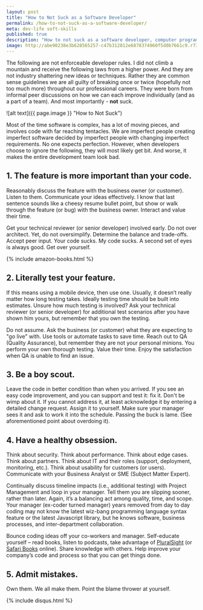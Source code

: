 ```yaml
---
layout: post
title: "How to Not Suck as a Software Developer"
permalink: /how-to-not-suck-as-a-software-developer/
meta: dev-life soft-skills
published: true
description: "How to not suck as a software developer, computer programmer, or front-end web developer)."
image: http://abe90238e3b628565257-c47b312812e6878374960f5d0b7661c9.r73.cf1.rackcdn.com/vampire-cat-not-suck.jpg
---
```

The following are not enforceable developer rules.  I did not climb a mountain and receive the following laws from a higher power.  And they are not industry shattering new ideas or techniques.  Rather they are common sense guidelines we are all guilty of breaking once or twice (hopefully not too much more) throughout our professional careers.  They were born from informal peer discussions on how we can each improve individually (and as a part of a team).  And most importantly - **not** suck.

![alt text]({{ page.image }} "How to Not Suck")

Most of the time software is complex, has a lot of moving pieces, and involves code with far reaching tentacles.  We are imperfect people creating imperfect software decided by imperfect people with changing imperfect requirements.  No one expects perfection.  However, when developers choose to ignore the following, they will most likely get bit.  And worse, it makes the entire development team look bad.

## 1.  The feature is more important than your code.

Reasonably discuss the feature with the business owner (or customer).  Listen to them.  Communicate your ideas effectively.  I know that last sentence sounds like a cheesy resume bullet point, but show or walk through the feature (or bug) with the business owner.  Interact and value their time.

Get your technical reviewer (or senior developer) involved early.  Do not over architect.  Yet, do not oversimplify.  Determine the balance and trade-offs.  Accept peer input.  Your code sucks.  My code sucks.  A second set of eyes is always good.  Get over yourself.

{% include amazon-books.html %}

## 2.  Literally test your feature.

If this means using a mobile device, then use one.  Usually, it doesn’t really matter how long testing takes.  Ideally testing time should be built into estimates.  Unsure how much testing is involved?  Ask your technical reviewer (or senior developer) for additional test scenarios after you have shown him yours, but remember that you own the testing.  

Do not assume.  Ask the business (or customer) what they are expecting to "go live" with.  Use tools or automate tasks to save time.  Reach out to QA (Quality Assurance), but remember they are not your personal minions.  You perform your own thorough testing.  Value their time.  Enjoy the satisfaction when QA is unable to find an issue.

## 3.  Be a boy scout.  

Leave the code in better condition than when you arrived.  If you see an easy code improvement, and you can support and test it: fix it.  Don't be wimp about it.  If you cannot address it, at least acknowledge it by entering a detailed change request. Assign it to yourself.  Make sure your manager sees it and ask to work it into the schedule.  Passing the buck is lame. (See aforementioned point about overdoing it).

## 4.  Have a healthy obsession.  

Think about security.  Think about performance.  Think about edge cases.  Think about partners.  Think about IT and their roles (support, deployment, monitoring, etc.).  Think about usability for customers (or users).  Communicate with your Business Analyst or SME (Subject Matter Expert).

Continually discuss timeline impacts (i.e., additional testing) with Project Management and loop in your manager.  Tell them you are slipping sooner, rather than later.  Again, it’s a balancing act among quality, time, and scope.  Your manager (ex-coder turned manager) years removed from day to day coding may not know the latest wiz-bang programming language syntax feature or the latest Javascript library, but he knows software, business processes, and inter-department collaboration. 

Bounce coding ideas off your co-workers and manager.  Self-educate yourself – read books, listen to podcasts, take advantage of [PluralSight](https://www.pluralsight.com/) (or [Safari Books](https://www.safaribooksonline.com/) online).  Share knowledge with others.  Help improve your company’s code and process so that you can get things done.

## 5.  Admit mistakes.

Own them.  We all make them.  Point the blame thrower at yourself.

{% include disqus.html %}

